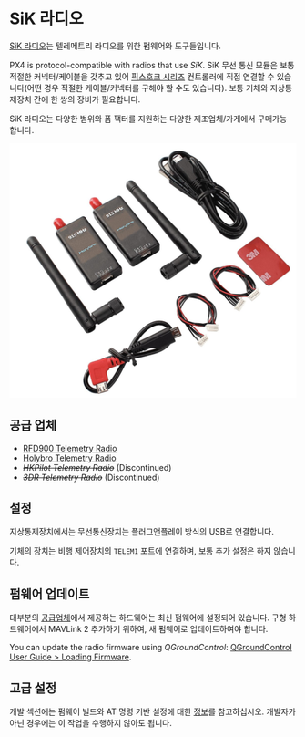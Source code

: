 # SiK 라디오

[SiK 라디오](https://github.com/LorenzMeier/SiK)는 텔레메트리 라디오를 위한 펌웨어와 도구들입니다.

PX4 is protocol-compatible with radios that use _SiK_. SiK 무선 통신 모듈은 보통 적절한 커넥터/케이블을 갖추고 있어 [픽스호크 시리즈](../flight_controller/pixhawk_series.md) 컨트롤러에 직접 연결할 수 있습니다(어떤 경우 적절한 케이블/커넥터를 구해야 할 수도 있습니다). 보통 기체와 지상통제장치 간에 한 쌍의 장비가 필요합니다.

SiK 라디오는 다양한 범위와 폼 팩터를 지원하는 다양한 제조업체/가게에서 구매가능 합니다.

![SiK 라디오](../../assets/hardware/telemetry/holybro_sik_radio.jpg)

## 공급 업체

- [RFD900 Telemetry Radio](../telemetry/rfd900_telemetry.md)
- [Holybro Telemetry Radio](../telemetry/holybro_sik_radio.md)
- <del>_HKPilot Telemetry Radio_</del> (Discontinued)
- <del>_3DR Telemetry Radio_</del> (Discontinued)

## 설정

지상통제장치에서는 무선통신장치는 플러그앤플레이 방식의 USB로 연결합니다.

기체의 장치는 비행 제어장치의 `TELEM1` 포트에 연결하며, 보통 추가 설정은 하지 않습니다.

## 펌웨어 업데이트

대부분의 [공급업체](#vendors)에서 제공하는 하드웨어는 최신 펌웨어에 설정되어 있습니다. 구형 하드웨어에서 MAVLink 2 추가하기 위하여, 새 펌웨어로 업데이트하여야 합니다.

You can update the radio firmware using _QGroundControl_: [QGroundControl User Guide > Loading Firmware](https://docs.qgroundcontrol.com/master/en/qgc-user-guide/setup_view/firmware.html).

## 고급 설정

개발 섹션에는 펌웨어 빌드와 AT 명령 기반 설정에 대한 [정보](../data_links/sik_radio.md)를 참고하십시오. 개발자가 아닌 경우에는 이 작업을 수행하지 않아도 됩니다.
